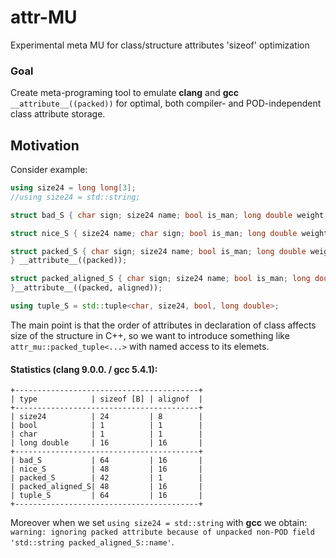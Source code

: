 # attr-MU
Experimental meta MU for class/structure attributes 'sizeof' optimization

### Goal

Create meta-programing tool to emulate **clang** and **gcc** `__attribute__((packed))` for optimal, both compiler- and POD-independent class attribute storage.

## Motivation

Consider example:

``` C++
using size24 = long long[3];
//using size24 = std::string;

struct bad_S { char sign; size24 name; bool is_man; long double weight; };

struct nice_S { size24 name; char sign; bool is_man; long double weight; };

struct packed_S { char sign; size24 name; bool is_man; long double weight;
} __attribute__((packed));

struct packed_aligned_S { char sign; size24 name; bool is_man; long double weight;
}__attribute__((packed, aligned));

using tuple_S = std::tuple<char, size24, bool, long double>;
```

The main point is that the order of attributes in declaration of class affects size of the structure in C++,
so we want to introduce something like `attr_mu::packed_tuple<...>` with named access to its elemets.

#### Statistics (clang 9.0.0. / gcc 5.4.1):

```
+-----------------------------------------+
| type            | sizeof [B] | alignof  |
+-----------------------------------------+
| size24          | 24         | 8        |
| bool            | 1          | 1        |
| char            | 1          | 1        |
| long double     | 16         | 16       |
+-----------------------------------------+
| bad_S           | 64         | 16       |
| nice_S          | 48         | 16       |
| packed_S        | 42         | 1        |
| packed_aligned_S| 48         | 16       |
| tuple_S         | 64         | 16       |
+-----------------------------------------+
```
Moreover when we set  `using size24 = std::string` with **gcc** we obtain: `warning: ignoring packed attribute because of unpacked non-POD field 'std::string packed_aligned_S::name'`.

